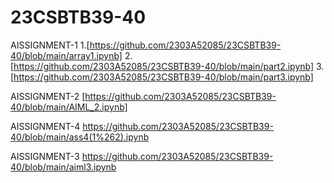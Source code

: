 # 23CSBTB39-40
AISSIGNMENT-1
1.[https://github.com/2303A52085/23CSBTB39-40/blob/main/array1.ipynb]
2.[https://github.com/2303A52085/23CSBTB39-40/blob/main/part2.ipynb]
3.[https://github.com/2303A52085/23CSBTB39-40/blob/main/part3.ipynb]

AISSIGNMENT-2
[https://github.com/2303A52085/23CSBTB39-40/blob/main/AIML_2.ipynb]

AISSIGNMENT-4
https://github.com/2303A52085/23CSBTB39-40/blob/main/ass4(1%262).ipynb

AISSIGNMENT-3
https://github.com/2303A52085/23CSBTB39-40/blob/main/aiml3.ipynb
